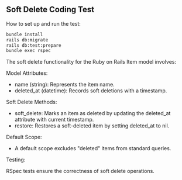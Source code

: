 ## Soft Delete Coding Test

How to set up and run the test:

```bash
bundle install
rails db:migrate
rails db:test:prepare
bundle exec rspec
```

The soft delete functionality for the Ruby on Rails Item model involves:

Model Attributes:

* name (string): Represents the item name.
* deleted_at (datetime): Records soft deletions with a timestamp.

Soft Delete Methods:

* soft_delete: Marks an item as deleted by updating the deleted_at attribute with current timestamp.
* restore: Restores a soft-deleted item by setting deleted_at to nil.

Default Scope:

* A default scope excludes "deleted" items from standard queries.

Testing:

RSpec tests ensure the correctness of soft delete operations.

